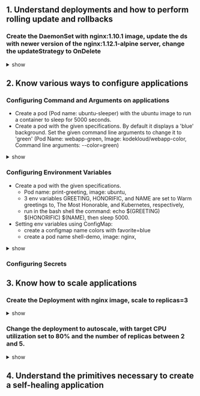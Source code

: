 ## 1. Understand deployments and how to perform rolling update and rollbacks
### Create the DaemonSet with nginx:1.10.1 image, update the ds with newer version of the nginx:1.12.1-alpine server, change the updateStrategy to OnDelete
<details><summary>show</summary>
<p>

Create the yaml file
```yaml
apiVersion: apps/v1
kind: DaemonSet
metadata:
  name: ds-one
spec:
  selector:
    matchLabels:
      name: ds-one
  template:
    metadata:
      labels:
        name: ds-one
    spec:
      containers:
      - name: nginx
        image: nginx:1.10.1
        ports:
        - containerPort: 80
```

Using the yaml file to create the ds
```bash
kubectl create -f ds.yaml
```

Check the updateStrategy. DaemonSet has two update strategy types: 
- OnDelete: after you update a DaemonSet template, new DaemonSet pods will only be created when you manually delete old DaemonSet pods. 
- RollingUpdate:  after updating a DaemonSet template, old DaemonSet pods will be killed, and new DaemonSet pods will be created 
automatically.
The default is RollingUpdate.
```bash
kubectl get ds ds-one -o yaml | grep -a3 updateStrategy:
```
Check the Image of the pod. It should be 1.10.1
```bash
kubectl describe pod ds-one-<tab> | grep Image:
```
Set the new version of nginx server. Check the Image of the pod. It should be 1.12.1-alpine
```bash
kubectl set image ds ds-one nginx=nginx:1.12.1-alpine
kubectl describe pod ds-one-<tab> | grep Image:
```
Check the rollout history. View the settings for various versions
```bash
kubectl rollout history ds ds-one
kubectl rollout history ds ds-one --revision=1
kubectl rollout history ds ds-one --revision=2
```
Change DaemonSet back to the earlier version, check the Image:
```bash
kubectl rollout undo ds ds-one --to-revision=1
kubectl describe pod ds-one-<tab> | grep Image:
```
Change the updateStrategy to OnDelete:
```bash
kubectl edit ds ds-one
```
```yaml
  updateStrategy:
    #rollingUpdate:   <-- Delete these 2 lines
    #  maxUnavailable: 1
    type: OnDelete    <-- Change this line
```
Check the rollout history and undo to revision 2. Check the Image:, still 1.10.1. After delete one pod, the Image of the new Pod will be
1.12.1-alpine
```bash
kubectl rollout history ds ds-one
kubectl rollout undo ds ds-one --to-revision=2
kubectl describe pod ds-one-<tab> | grep Image:    # <-- still 1.10.1
kubectl delete pod ds-one-<tab>
kubectl describe pod ds-one-<tab> | grep Image:    # <-- new pod should be 1.12.1-alpine
```

</p>
</details>


## 2. Know various ways to configure applications

### Configuring Command and Arguments on applications
- Create a pod (Pod name: ubuntu-sleeper) with the ubuntu image to run a container to sleep for 5000 seconds.
- Create a pod with the given specifications. By default it displays a 'blue' background. Set the given command line arguments to change it to 'green' (Pod Name: webapp-green, Image: kodekloud/webapp-color, Command line arguments: --color=green)
<details><summary>show</summary>
<p>
  
- Using kubectl run with --dry-run option to create yaml file, then add command to the yaml file.
  ```bash
  kubectl run ubuntu-sleeper --generator=run-pod/v1 --image=ubuntu --dry-run -o yaml > ubuntu-sleeper.yaml
  vi ubuntu-sleeper.yaml
  ```
  ```yaml
  spec:
    containers:
    - image: ubuntu
      name: ubuntu-sleeper
      command:
      - sleep
      - "5000"
  ```

- Using kubectl run with --dry-run option to create yaml file, then add command to the yaml file.
  ```bash
  kubectl run webapp-green --generator=run-pod/v1 --image=kodekloud/webapp-color --dry-run -o yaml > webapp.yaml
  vi webapp.yaml
  kubectl create -f webapp.yaml
  ```
  ```yaml
  spec:
    containers:
    - image: kodekloud/webapp-color
      name: webapp-green
      args:
      - --color
      - "green"
  ```


</p>
</details>


### Configuring Environment Variables
- Create a pod with the given specifications. 
    - Pod name: print-greeting, image: ubuntu, 
    - 3 env variables GREETING, HONORIFIC, and NAME are set to Warm greetings to, The Most Honorable, and Kubernetes, respectively,
    - run in the bash shell the command: echo $(GREETING) $(HONORIFIC) $(NAME), then sleep 5000.
- Setting env variables using ConfigMap: 
    - create a configmap name colors with favorite=blue
    - create a pod name shell-demo, image: nginx, 
<details><summary>show</summary>
<p>

- Using kubectl run with --dry-run option to create yaml file, then add command to the yaml file.
  ```bash
  kubectl run print-greeting --generator=run-pod/v1 --image=bash --dry-run -o yaml > envars.yaml
  vi envars.yaml
  kubectl create -f envars.yaml
  ```
  ```yaml
  spec:
    containers:
    - image: ubuntu
      name: print-greeting
      resources: {}
      env:
      - name: GREETING
        value: Warm greetings to
      - name: HONORIFIC
        value: The Most Honorable
      - name: NAME
        value: Kubernetes
      command: ["/bin/bash"] 
      args: ["-c", "echo $(GREETING) $(HONORIFIC) $(NAME); sleep 5000"]
  ```
  Check the output
  ```bash
  kubectl logs print-greeting
  ```

</p>
</details>

### Configuring Secrets

## 3. Know how to scale applications
### Create the Deployment with nginx image, scale to replicas=3
<details><summary>show</summary>
<p>
  
```bash
kubectl create deployment nginx --image=nginx
kubectl scale deployment nginx --replicas=3
```

</p>
</details>

### Change the deployment to autoscale, with target CPU utilization set to 80% and the number of replicas between 2 and 5. 
<details><summary>show</summary>
<p>
  
```bash
kubectl autoscale deployment nginx --min=2 --max=5 --cpu-percent=80
kubectl get hpa
```
See the hpa settings:
```bash
kubectl describe hpa
```
You can notice that the warning:
```bash 
ScalingActive  False   FailedGetResourceMetric  the HPA was unable to compute the replica count: unable to get metrics for resource cpu: unable to fetch metrics from resource metrics API: the server could not find the requested resource (get pods.metrics.k8s.io)
```
You need to install [metrics-server](https://github.com/kubernetes-incubator/metrics-server).
```bash
git clone https://github.com/kubernetes-incubator/metrics-server
kubectl create -f metrics-server/deploy/1.8+/
# edit metric-server deployment to add the flags
# args:
# - --kubelet-insecure-tls
# - --kubelet-preferred-address-types=InternalIP,ExternalIP,Hostname
$ kubectl edit deploy -n kube-system metrics-server
```
![metric-server-args](https://github.com/kubernetes-incubator/metrics-server/blob/master/deploy/minikube/metric-server-args.png)

</p>
</details>

## 4. Understand the primitives necessary to create a self-healing application
